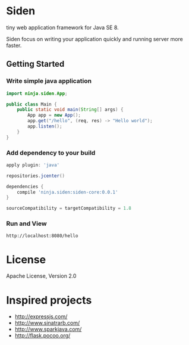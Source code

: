 # Siden
tiny web application framework for Java SE 8.

Siden focus on writing your application quickly and running server more faster.

## Getting Started

### Write simple java application

```java
import ninja.siden.App;

public class Main {
	public static void main(String[] args) {
		App app = new App();
		app.get("/hello", (req, res) -> "Hello world");
		app.listen();
	}
}
```

### Add dependency to your build

```groovy
apply plugin: 'java'

repositories.jcenter()

dependencies {
	compile 'ninja.siden:siden-core:0.0.1'
}

sourceCompatibility = targetCompatibility = 1.8
```

### Run and View

    http://localhost:8080/hello


# License

Apache License, Version 2.0

# Inspired projects

* http://expressjs.com/
* http://www.sinatrarb.com/
* http://www.sparkjava.com/
* http://flask.pocoo.org/

